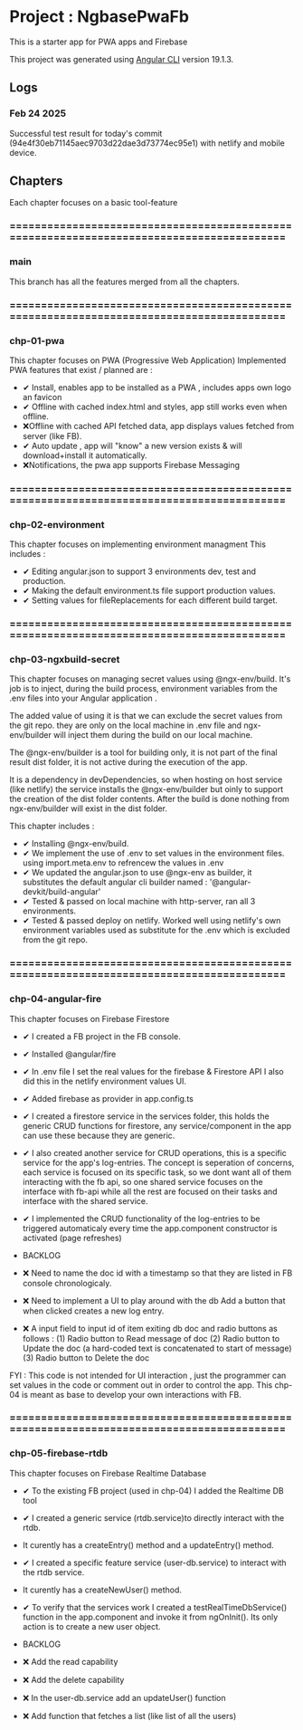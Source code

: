 # Project : NgbasePwaFb

This is a starter app for PWA apps and Firebase

This project was generated using [Angular CLI](https://github.com/angular/angular-cli) version 19.1.3.

## Logs

### Feb 24 2025

Successful test result for today's commit (94e4f30eb71145aec9703d22dae3d73774ec95e1) with netlify and mobile device.

## Chapters

Each chapter focuses on a basic tool-feature

### =========================================================================================

### main

This branch has all the features merged from all the chapters.

### =========================================================================================

### chp-01-pwa

This chapter focuses on PWA (Progressive Web Application)
Implemented PWA features that exist / planned are :

- ✔ Install, enables app to be installed as a PWA , includes apps own logo an favicon
- ✔ Offline with cached index.html and styles, app still works even when offline.
- ❌Offline with cached API fetched data, app displays values fetched from server (like FB).
- ✔ Auto update , app will "know" a new version exists & will download+install it automatically.
- ❌Notifications, the pwa app supports Firebase Messaging

### =========================================================================================

### chp-02-environment

This chapter focuses on implementing environment managment
This includes :

- ✔ Editing angular.json to support 3 environments dev, test and production.
- ✔ Making the default environment.ts file support production values.
- ✔ Setting values for fileReplacements for each different build target.

### =========================================================================================

### chp-03-ngxbuild-secret

This chapter focuses on managing secret values using @ngx-env/build.
It's job is to inject, during the build process, environment variables from
the .env files into your Angular application .

The added value of using it is that we can exclude the secret values from the
git repo. they are only on the local machine in .env file and ngx-env/builder will
inject them during the build on our local machine.

The @ngx-env/builder is a tool for building only, it is not part of the
final result dist folder, it is not active during the execution of the app.

It is a dependency in devDependencies, so when hosting on host service (like netlify)
the service installs the @ngx-env/builder but oinly to support the creation of the dist folder contents.
After the build is done nothing from ngx-env/builder will exist in the dist folder.

This chapter includes :

- ✔ Installing @ngx-env/build.
- ✔ We implement the use of .env to set values in the environment files.
  using import.meta.env to refrencew the values in .env
- ✔ We updated the angular.json to use @ngx-env as builder, it substitutes the default
  angular cli builder named : '@angular-devkit/build-angular'
- ✔ Tested & passed on local machine with http-server, ran all 3 environments.
- ✔ Tested & passed deploy on netlify. Worked well using netlify's own environment variables
  used as substitute for the .env which is excluded from the git repo.

### =========================================================================================

### chp-04-angular-fire

This chapter focuses on Firebase Firestore

- ✔ I created a FB project in the FB console.
- ✔ Installed @angular/fire
- ✔ In .env file I set the real values for the firebase & Firestore API
  I also did this in the netlify environment values UI.
- ✔ Added firebase as provider in app.config.ts
- ✔ I created a firestore service in the services folder, this
  holds the generic CRUD functions for firestore, any service/component
  in the app can use these because they are generic.
- ✔ I also created another service for CRUD operations, this is a specific
  service for the app's log-entries.
  The concept is seperation of concerns, each service is focused on its
  specific task, so we dont want all of them interacting with
  the fb api, so one shared service focuses on the interface with fb-api while
  all the rest are focused on their tasks and interface with the shared service.

- ✔ I implemented the CRUD functionality of the log-entries to be triggered
  automaticaly every time the app.component constructor is activated (page refreshes)

- BACKLOG
- ❌ Need to name the doc id with a timestamp so that they are listed in FB console
  chronologicaly.

- ❌ Need to implement a UI to play around with the db
  Add a button that when clicked creates a new log entry.

- ❌ A input field to input id of item exiting db doc and radio buttons as follows :
  (1) Radio button to Read message of doc
  (2) Radio button to Update the doc (a hard-coded text is concatenated to start of message)
  (3) Radio button to Delete the doc

FYI : This code is not intended for UI interaction , just the programmer
can set values in the code or comment out in order to control the app.
This chp-04 is meant as base to develop your own interactions with FB.

### =========================================================================================

### chp-05-firebase-rtdb

This chapter focuses on Firebase Realtime Database

- ✔ To the existing FB project (used in chp-04) I added the Realtime DB tool
- ✔ I created a generic service (rtdb.service)to directly interact with the rtdb.
- It curently has a createEntry() method and a updateEntry() method.
- ✔ I created a specific feature service (user-db.service) to interact with the rtdb service.
- It curently has a createNewUser() method.

- ✔ To verify that the services work I created a testRealTimeDbService() function in
  the app.component and invoke it from ngOnInit(). Its only action is to create a new user object.

- BACKLOG
- ❌ Add the read capability
- ❌ Add the delete capability
- ❌ In the user-db.service add an updateUser() function
- ❌ Add function that fetches a list (like list of all the users)
